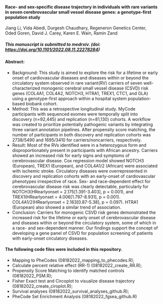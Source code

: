 #### Race- and sex-specific disease trajectory in individuals with rare variants in seven cerebrovascular small vessel disease genes: a genotype-first population study 
Jiang Li, Vida Abedi, Durgesh Chaudhary, Regeneron Genetics Center, Oded Goren, David J. Carey, Karen E. Wain, Ramin Zand
##### This manuscript is submitted to medrxiv. (doi: https://doi.org/10.1101/2022.08.11.22278284)

#### Abstract: 
* Background: This study is aimed to explore the risk for a lifetime or early onset of cardiovascular diseases and diseases within or beyond the circulatory system observed in rare variant(RV) carriers of seven well-characterized monogenic cerebral small vessel disease (CSVD) risk genes (COL4A1, COL4A2, NOTCH3, HTRA1, TREX1, CTC1, and GLA) using a genotype-first approach within a hospital system population-based biobank cohort.
* Method: This was a retrospective longitudinal study. MyCode participants with sequenced exomes were temporally split into discovery (n=92,445) and replication (n=81,130) cohorts. A workflow was created to prioritize potentially pathogenic variants by integrating three variant annotation pipelines. After propensity score matching, the number of participants in both discovery and replication cohorts was 2738/5490 and 1695/3410 for carriers/noncarriers, respectively.  
* Result: Most of the RVs identified were in a heterozygous form and disproportionately present in participants with African ancestry. Carriers showed an increased risk for early signs and symptoms of cerebrovascular disease. Cox regression model showed NOTCH3 (European), TREX1 (European), and COL4A1/2 (African) were associated with ischemic stroke. Circulatory diseases were overrepresented in discovery and replication cohorts with an early-onset of cardiovascular phenotypes irrespective of race. Sex- and race-dependent effect for cerebrovascular disease risk was clearly detectable, particularly for NOTCH3(HRearlyonset = 2.175[1.391-3.403], p = 0.001), and TREX1(HRearlyonset = 4.006[1.797-8.931], p = 0.001). COL4A1/2(HRearlyonset = 2.163[0.87-5.38], p = 0.097). HTRA1 (European) also showed a similar trend of association.
* Conclusion: Carriers for monogenic CSVD risk genes demonstrated the increased risk for the lifetime or early onset of cerebrovascular disease and diseases within or beyond the circulatory system, some of which in a race- and sex-dependent manner. Our findings support the concept of developing a gene panel of CSVD for population screening of patients with early-onset circulatory diseases.

#### The following code files were included in this repository.
* Mapping to PheCodes (08182022_mapping_to_phecodes.R);
* Calculate percent relative effect (RR-1) (08182022_create_RR.R);
* Propensity Score Matching to identify matched controls (08182022_PSM.R);
* Fisher Exact test and Circoplot to visualize disease trajectory (08182022_create_ciroplot.R); 
* Survival analyses (08182022_survival_analyses_github.R);
* PheCode Set Enrichment Analysis (08182022_fgsea_github.R)
